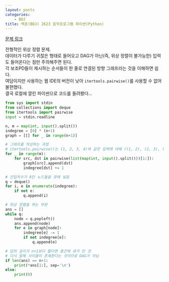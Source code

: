 ```yaml
---
layout: posts
categories:
    - BOJ
title: 백준(BOJ) 2623 음악프로그램 파이썬(Python)
---
```


[문제 링크](https://www.acmicpc.net/problem/2623)

전형적인 위상 정렬 문제.  
데이터가 다루기 귀찮은 형태로 들어오고 DAG가 아닌(즉, 위상 정렬이 불가능한) 입력도 들어온다는 점만 주의해주면 된다.  
각 보조PD들이 제시하는 순서들이 한 줄로 연결된 방향 그래프라는 것을 이해하면 쉽다.  
여담이지만 사용하는 웹 IDE의 버전이 낮아 `itertools.pairwise()`를 사용할 수 없어 불편했다.  
결국 로컬에 깔린 파이썬으로 코드를 돌려봤다...

```python
from sys import stdin
from collections import deque
from itertools import pairwise
input = stdin.readline

n, m = map(int, input().split())
indegree = [0] * (n+1)
graph = [[] for _ in range(n+1)]

# 그래프를 작성하는 과정
# itertools.pairwise()는 (1, 2, 3, 4)와 같은 입력에 대해 ((1, 2), (2, 3), (3, 4))와 같은 값을 리턴한다
for _ in range(m):
	for src, dst in pairwise(list(map(int, input().split()))[1:]):
		graph[src].append(dst)
		indegree[dst] += 1

# 진입차수가 0인 노드들을 큐에 넣음
q = deque()
for i, e in enumerate(indegree):
	if not e:
		q.append(i)

# 위상 정렬을 하는 부분
ans = []
while q:
	node = q.popleft()
	ans.append(node)
	for e in graph[node]:
		indegree[e] -= 1
		if not indegree[e]:
			q.append(e)

# 답의 길이가 n+1보다 짧다면 중간에 큐가 빈 것
# 다시 말해 사이클이 존재한다는 것이므로 DAG가 아님
if len(ans) == n+1:
	print(*ans[1:], sep='\n')
else:
	print(0)
```
